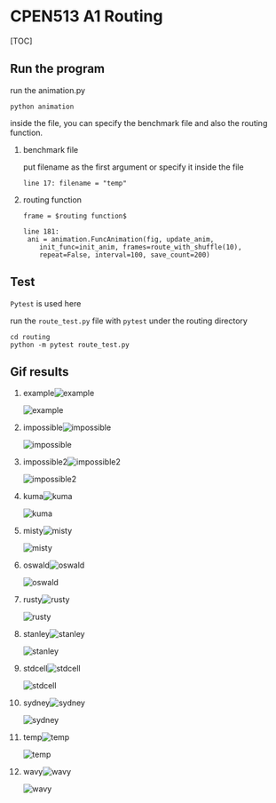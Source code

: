 # CPEN513 A1 Routing

[TOC]

## Run the program

run the animation.py

```
python animation
```

inside the file, you can specify the benchmark file and also the routing function.

1. benchmark file 

   put filename as the first argument or specify it inside the file

   ```
   line 17: filename = "temp"
   ```

   

2. routing function

   `frame = $routing function$`

   ```
   line 181:
   	ani = animation.FuncAnimation(fig, update_anim,
       init_func=init_anim, frames=route_with_shuffle(10),
       repeat=False, interval=100, save_count=200)
   ```

   

## Test

`Pytest` is used here



run the `route_test.py` file with `pytest` under the routing directory

```
cd routing
python -m pytest route_test.py
```

## Gif results

1. example![example](README.assets/example.png)

   ![example](README.assets/example.gif)

2. impossible![impossible](README.assets/impossible.png)

   ![impossible](README.assets/impossible-1612438509268.gif)

   

3. impossible2![impossible2](README.assets/impossible2.png)

   ![impossible2](README.assets/impossible2-1612438540383.gif)

   

4. kuma![kuma](README.assets/kuma.png)

   ![kuma](README.assets/kuma.gif)

5. misty![misty](README.assets/misty.png)

   ![misty](README.assets/misty.gif)

6. oswald![oswald](README.assets/oswald.png)

   ![oswald](README.assets/oswald.gif)

7. rusty![rusty](README.assets/rusty.png)

   ![rusty](README.assets/rusty.gif)

8. stanley![stanley](README.assets/stanley.png)

   ![stanley](README.assets/stanley.gif)

9. stdcell![stdcell](README.assets/stdcell.png)

   ![stdcell](README.assets/stdcell.gif)

10. sydney![sydney](README.assets/sydney.png)

    ![sydney](README.assets/sydney.gif)

11. temp![temp](README.assets/temp.png)

    ![temp](README.assets/temp.gif)

12. wavy![wavy](README.assets/wavy.png)

    ![wavy](README.assets/wavy.gif)